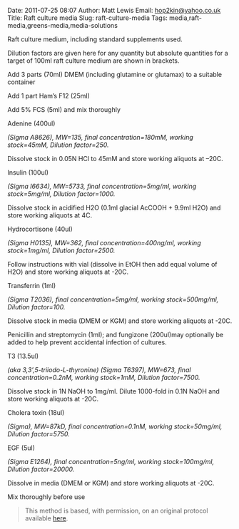 Date: 2011-07-25 08:07
Author: Matt Lewis
Email: hop2kin@yahoo.co.uk
Title: Raft culture media
Slug: raft-culture-media
Tags: media,raft-media,greens-media,media-solutions

Raft culture medium, including standard supplements used. 

Dilution factors are given here for any quantity but absolute quantities for a target of 100ml raft culture medium are shown in brackets.









Add 3 parts (70ml) DMEM (including glutamine or glutamax) to a suitable container



Add  1 part Ham’s F12 (25ml)



Add 5% FCS (5ml) and mix thoroughly



Adenine (400ul)

_(Sigma A8626), MW=135, final concentration=180mM,  working stock=45mM, Dilution factor=250._

Dissolve stock in 0.05N HCl to 45mM and store working aliquots at –20C. 



Insulin (100ul)

_(Sigma I6634), MW=5733, final concentration=5mg/ml,  working stock=5mg/ml, Dilution factor=1000._

Dissolve stock in acidified H2O (0.1ml glacial AcCOOH + 9.9ml H2O) and store working aliquots at 4C. 



Hydrocortisone (40ul)

_(Sigma H0135), MW=362, final concentration=400ng/ml,  working stock=1mg/ml, Dilution factor=2500._

Follow instructions with vial (dissolve in EtOH then add equal volume of H2O) and store working aliquots at -20C.





Transferrin (1ml)

_(Sigma T2036), final concentration=5mg/ml,  working stock=500mg/ml, Dilution factor=100._

Dissolve stock in media (DMEM or KGM) and store working aliquots at -20C.




Penicillin and streptomycin (1ml); and fungizone (200ul)may optionally be added to help prevent accidental infection of cultures.



T3 (13.5ul)

_(aka 3,3’,5-triiodo-L-thyronine) (Sigma T6397), MW=673, final concentration=0.2nM,  working stock=1mM, Dilution factor=7500._

Dissolve stock in 1N NaOH to 1mg/ml. Dilute 1000-fold in 0.1N NaOH and store working aliquots at -20C.



Cholera toxin (18ul)

_(Sigma), MW=87kD, final concentration=0.1nM,  working stock=50mg/ml, Dilution factor=5750._



EGF (5ul)

_(Sigma E1264), final concentration=5ng/ml,  working stock=100mg/ml, Dilution factor=20000._

Dissolve in media (DMEM or KGM) and store working aliquots at -20C.



Mix thoroughly before use







>This method is based, with permission, on an original protocol available [here](http://methodbook.net/cellcult/raftmed.html).

